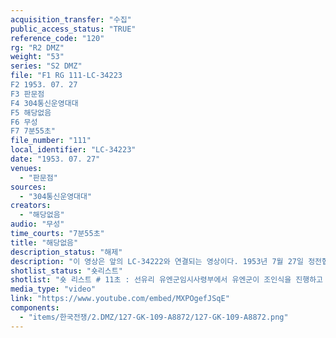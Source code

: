 ```yaml
---
acquisition_transfer: "수집"
public_access_status: "TRUE"
reference_code: "120"
rg: "R2 DMZ"
weight: "53"
series: "S2 DMZ"
file: "F1 RG 111-LC-34223
F2 1953. 07. 27
F3 판문점 
F4 304통신운영대대
F5 해당없음 
F6 무성 
F7 7분55초"
file_number: "111"
local_identifier: "LC-34223"
date: "1953. 07. 27"
venues: 
  - "판문점"
sources: 
  - "304통신운영대대"
creators: 
  - "해당없음"
audio: "무성"
time_courts: "7분55초"
title: "해당없음"
description_status: "해제"
description: "이 영상은 앞의 LC-34222와 연결되는 영상이다. 1953년 7월 27일 정전협정 조인식 장면이다. 304통신운영대대는 용산기지에 본부를 둔 미 8군 사령부 지휘 아래 활동한 유명한 부대이며 전쟁포로교환작전과 전후 1970년대까지 활동했다. "
shotlist_status: "숏리스트"
shotlist: "숏 리스트 # 11초 : 선유리 유엔군임시사령부에서 유엔군이 조인식을 진행하고 있다. 마크 클라크 장군이 정전협 정에 사인하고 있다. # 3분45초 : 장면이 바뀌어서, 판문점 조인장에서 북한과 중국인민군이 앉아 있다. 북한인민군과 유엔 군에서 각각 조인식이 진행되고 있다. 중장 월리엄 해리슨 주니어(William K Harrison Jr, 극동사령부 참모장&부사령관)이 정전협정문에 사인하고 있다. 조인식을 마치고 자리를 떠나는 유엔군 관계자들이 보인다. "
media_type: "video"
link: "https://www.youtube.com/embed/MXPOgefJSqE"
components: 
  - "items/한국전쟁/2.DMZ/127-GK-109-A8872/127-GK-109-A8872.png"
---
```

